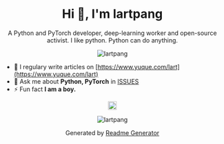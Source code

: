 <h1 align="center">Hi 👋, I'm lartpang</h1>
<p align="center">A Python and PyTorch developer, deep-learning worker and open-source activist. I like python. Python can do anything.</p>

<p align="center"><img src="https://komarev.com/ghpvc/?username=lartpang" alt="lartpang" /></p>

- 📝 I regulary write articles on [https://www.yuque.com/lart](https://www.yuque.com/lart)
- 💬 Ask me about **Python, PyTorch** in [ISSUES](https://github.com/lartpang/lartpang/issues)
- ⚡ Fun fact **I am a boy.**

<p align="center"><img src="https://konpa.github.io/devicon/devicon.git/icons/python/python-original-wordmark.svg" alt="python" width="20" height="20" /></p>
<p align="center"><img src="https://github-readme-stats.vercel.app/api?username=lartpang&show_icons=true&theme=gruvbox" alt="lartpang" /></p>
<p align="center">Generated by <a href="https://rahuldkjain.github.io/gh-profile-readme-generator/" alt="generator">Readme Generator</a></p>
